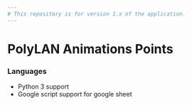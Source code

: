 ```yaml
---
# This repository is for version 1.x of the application.
---
```


# PolyLAN Animations Points

### Languages
 - Python 3 support
 - Google script support for google sheet